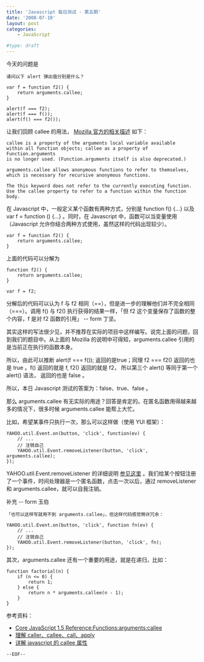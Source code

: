 ```yaml
---
title: 'Javascript 每日测试 - 第五期'
date: '2008-07-10'
layout: post
categories:
    - JavaScript

#type: draft
---
```


今天的问题是

```
请问以下 alert 弹出值分别是什么？

var f = function f2() {
    return arguments.callee;
}

alert(f === f2);
alert(f === f());
alert(f() === f2());
```

让我们回顾 callee 的用法， [Mozilla 官方的相关描述](http://developer.mozilla.org/en/docs/Core_JavaScript_1.5_Reference:Objects:Function:arguments:callee) 如下：

```
callee is a property of the arguments local variable available
within all function objects; callee as a property of Function.arguments
is no longer used. (Function.arguments itself is also deprecated.)

arguments.callee allows anonymous functions to refer to themselves, 
which is necessary for recursive anonymous functions.

The this keyword does not refer to the currently executing function. 
Use the callee property to refer to a function within the function body. 
```

在 Javascript 中，一般定义某个函数有两种方式，分别是 function f() {...} 以及 var f = function () {...} 。同时，在 Javascript 中，函数可以当变量使用（Javascript 允许你结合两种方式使用，虽然这样的代码出现较少）。

```
var f = function f2() {
    return arguments.callee;
}
```

上面的代码可以分解为

```
function f2() {
    return arguments.callee;
}

var f = f2;
```

分解后的代码可以认为 f 与 f2 相同（==），但是进一步的理解他们并不完全相同（===）。调用 f() 与 f2() 执行获得的结果一样，「但 f2 这个变量保存了函数的整个内容，f 是对 f2 函数的引用」 -- form 丁坚。

其实这样的写法很少见，并不推荐在实际的项目中这样编写。说完上面的问题，回到我们的题目中。从上面的 Mozilla 的说明中可得知，arguments.callee 引用的是当前正在执行的函数本身。

所以，由此可以推断 alert(f === f());  返回的是true；同理 f2 === f2() 返回的也是 true 。f() 返回的就是 f, f2() 返回的就是 f2， 所以第三个 alert() 等同于第一个 alert() 语法， 返回的也是 false 。

所以，本日 Javascript 测试的答案为：false、true、false 。

那么 arguments.callee 有无实际的用途？回答是肯定的。在匿名函数用得越来越多的情况下，很多时候 arguments.callee 能帮上大忙。

比如，希望某事件只执行一次，那么可以这样做（使用 YUI 框架）：

```
YAHOO.util.Event.on(button, 'click', function(ev) {
    // ...
    // 注销自己
    YAHOO.util.Event.removeListener(button, 'click', arguments.callee);
});
```

YAHOO.util.Event.removeListener 的详细说明 [参见这里](http://developer.yahoo.com/yui/event/) 。我们给某个按钮注册了一个事件，时间处理器是一个匿名函数，点击一次以后，通过 removeListener 和 arguments.callee，就可以自我注销。

补充 -- form 玉伯

```
「也可以这样写就用不到 arguments.callee」，但这样代码感觉稍许冗余：

YAHOO.util.Event.on(button, 'click', function fn(ev) {
    // ...
    // 注销自己
    YAHOO.util.Event.removeListener(button, 'click', fn);
});
```

其次，arguments.callee 还有一个重要的用途，就是在递归，比如：

```
function factorial(n) {
    if (n <= 0) {
        return 1;
    } else {
        return n * arguments.callee(n - 1);
    }
}
```

参考资料：

*  [Core JavaScript 1.5 Reference:Functions:arguments:callee](http://developer.mozilla.org/en/docs/Core_JavaScript_1.5_Reference:Objects:Function:arguments:callee) 
*  [理解 caller、callee、call、apply](http://www.cnblogs.com/sunwangji/archive/2006/08/21/482341.html) 
*  [详解 javascript 的 callee 属性](http://v1.planabc.net/article.asp?id=180) 


`--EOF--`
